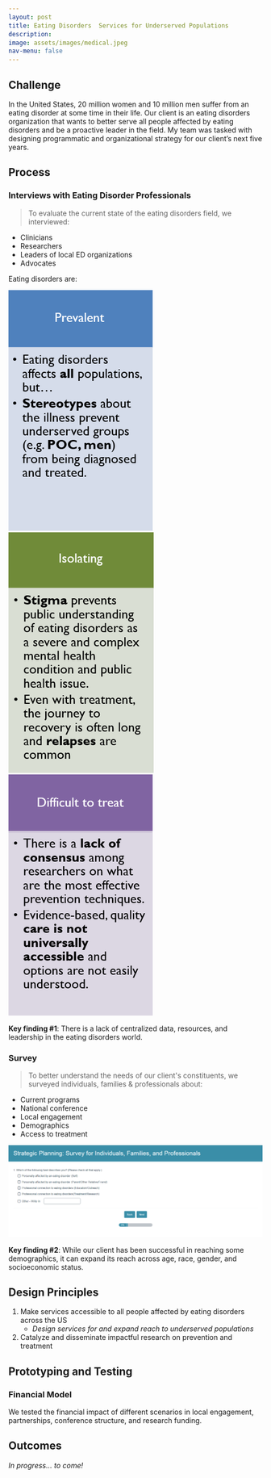 ```yaml
---
layout: post
title: Eating Disorders  Services for Underserved Populations
description: 
image: assets/images/medical.jpeg
nav-menu: false
---
```


## Challenge

In the United States, 20 million women and 10 million men suffer from an eating disorder at some time in their life. Our client is an eating disorders organization that wants to better serve all people affected by eating disorders and be a proactive leader in the field. My team was tasked with designing programmatic and organizational strategy for our client’s next five years.  

## Process

### Interviews with Eating Disorder Professionals
> To evaluate the current state of the eating disorders field, we interviewed:
- Clinicians
- Researchers
- Leaders of local ED organizations
- Advocates


Eating disorders are: 

<img src="assets/images/EDtriad1.png">
<img src="assets/images/EDtriad2.png">
<img src="assets/images/EDtriad3.png">

**Key finding #1**: There is a lack of centralized data, resources, and leadership in the eating disorders world.

### Survey 
> To better understand the needs of our client's constituents, we surveyed individuals, families & professionals about:
- Current programs 
- National conference
- Local engagement
- Demographics
- Access to treatment

<img src="assets/images/EDsurvey1.png" style="width: 800px;"/>

**Key finding #2**: While our client has been successful in reaching some demographics, it can expand its reach across age, race, gender, and socioeconomic status.

## Design Principles
1.	Make services accessible to all people affected by eating disorders across the US<br>
    - *Design services for and expand reach to underserved populations*
2.	Catalyze and disseminate impactful research on prevention and treatment

## Prototyping and Testing

### Financial Model 
We tested the financial impact of different scenarios in local engagement, partnerships, conference structure, and research funding.

## Outcomes
*In progress… to come!*

